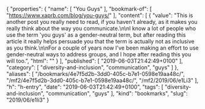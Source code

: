 {
  "properties": {
    "name": [
      "You Guys"
    ],
    "bookmark-of": [
      "https://www.xaprb.com/blog/you-guys/"
    ],
    "content": [
      {
        "value": "This is another post you really need to read, if you haven't already, as it makes you really think about the way you communicate.\n\nI know a lot of people who use the term 'you guys' as a gender-neutral term, but after reading this article it really helps persuade you that the term is actually not as inclusive as you think.\n\nFor a couple of years now I've been making an effort to use gender-neutral ways to address groups, and I hope after reading this you will too.",
        "html": ""
      }
    ],
    "published": [
      "2019-06-03T21:42:49+0100"
    ],
    "category": [
      "diversity-and-inclusion",
      "communication",
      "guys"
    ]
  },
  "aliases": [
    "/bookmarks/4e7f5d2b-3dd0-405c-b7e1-0598e19aa48c/",
    "/mf2/4e7f5d2b-3dd0-405c-b7e1-0598e19aa48c/",
    "/mf2/2019/06/e1Li3"
  ],
  "h": "h-entry",
  "date": "2019-06-03T21:42:49+0100",
  "tags": [
    "diversity-and-inclusion",
    "communication",
    "guys"
  ],
  "kind": "bookmarks",
  "slug": "2019/06/e1li3"
}
